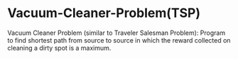 # Vacuum-Cleaner-Problem(TSP)
Vacuum Cleaner Problem (similar to Traveler Salesman Problem): Program to find shortest path from source to source in which the reward collected on cleaning a dirty spot is a maximum.
